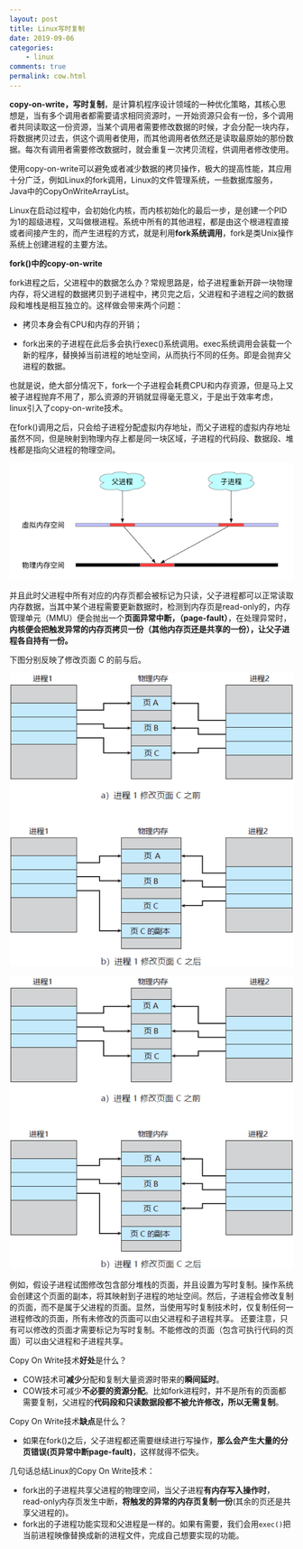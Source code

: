 ```yaml
---
layout: post
title: Linux写时复制
date: 2019-09-06
categories:
    - linux
comments: true
permalink: cow.html
---
```


**copy-on-write，写时复制**，是计算机程序设计领域的一种优化策略，其核心思想是，当有多个调用者都需要请求相同资源时，一开始资源只会有一份，多个调用者共同读取这一份资源，当某个调用者需要修改数据的时候，才会分配一块内存，将数据拷贝过去，供这个调用者使用，而其他调用者依然还是读取最原始的那份数据。每次有调用者需要修改数据时，就会重复一次拷贝流程，供调用者修改使用。

使用copy-on-write可以避免或者减少数据的拷贝操作，极大的提高性能，其应用十分广泛，例如Linux的fork调用，Linux的文件管理系统，一些数据库服务，Java中的CopyOnWriteArrayList。

Linux在启动过程中，会初始化内核，而内核初始化的最后一步，是创建一个PID为1的超级进程，又叫做根进程。系统中所有的其他进程，都是由这个根进程直接或者间接产生的，而产生进程的方式，就是利用**fork系统调用**，fork是类Unix操作系统上创建进程的主要方法。

**fork()中的copy-on-write**

fork进程之后，父进程中的数据怎么办？常规思路是，给子进程重新开辟一块物理内存，将父进程的数据拷贝到子进程中，拷贝完之后，父进程和子进程之间的数据段和堆栈是相互独立的。这样做会带来两个问题：

- 拷贝本身会有CPU和内存的开销；

- fork出来的子进程在此后多会执行exec()系统调用。exec系统调用会装载一个新的程序，替换掉当前进程的地址空间，从而执行不同的任务。即是会抛弃父进程的数据。

也就是说，绝大部分情况下，fork一个子进程会耗费CPU和内存资源，但是马上又被子进程抛弃不用了，那么资源的开销就显得毫无意义，于是出于效率考虑，linux引入了copy-on-write技术。

在fork()调用之后，只会给子进程分配虚拟内存地址，而父子进程的虚拟内存地址虽然不同，但是映射到物理内存上都是同一块区域，子进程的代码段、数据段、堆栈都是指向父进程的物理空间。

![](/assets/images/posts/linux-cow/linux-cow-1.png)

并且此时父进程中所有对应的内存页都会被标记为只读，父子进程都可以正常读取内存数据，当其中某个进程需要更新数据时，检测到内存页是read-only的，内存管理单元（MMU）便会抛出一个**页面异常中断，（page-fault）**，在处理异常时，**内核便会把触发异常的内存页拷贝一份（其他内存页还是共享的一份），让父子进程各自持有一份。**

下图分别反映了修改页面 C 的前与后。

![](/assets/images/posts/linux-cow/linux-cow-2.gif)

![](/assets/images/posts/linux-cow/linux-cow-3.gif)

例如，假设子进程试图修改包含部分堆栈的页面，并且设置为写时复制。操作系统会创建这个页面的副本，将其映射到子进程的地址空间。然后，子进程会修改复制的页面，而不是属于父进程的页面。显然，当使用写时复制技术时，仅复制任何一进程修改的页面，所有未修改的页面可以由父进程和子进程共享。 还要注意，只有可以修改的页面才需要标记为写时复制。不能修改的页面（包含可执行代码的页面）可以由父进程和子进程共享。

Copy On Write技术**好处**是什么？

- COW技术可**减少**分配和复制大量资源时带来的**瞬间延时**。
- COW技术可减少**不必要的资源分配**。比如fork进程时，并不是所有的页面都需要复制，父进程的**代码段和只读数据段都不被允许修改，所以无需复制**。

Copy On Write技术**缺点**是什么？

- 如果在fork()之后，父子进程都还需要继续进行写操作，**那么会产生大量的分页错误(页异常中断page-fault)**，这样就得不偿失。

几句话总结Linux的Copy On Write技术：

- fork出的子进程共享父进程的物理空间，当父子进程**有内存写入操作时**，read-only内存页发生中断，**将触发的异常的内存页复制一份**(其余的页还是共享父进程的)。
- fork出的子进程功能实现和父进程是一样的。如果有需要，我们会用`exec()`把当前进程映像替换成新的进程文件，完成自己想要实现的功能。